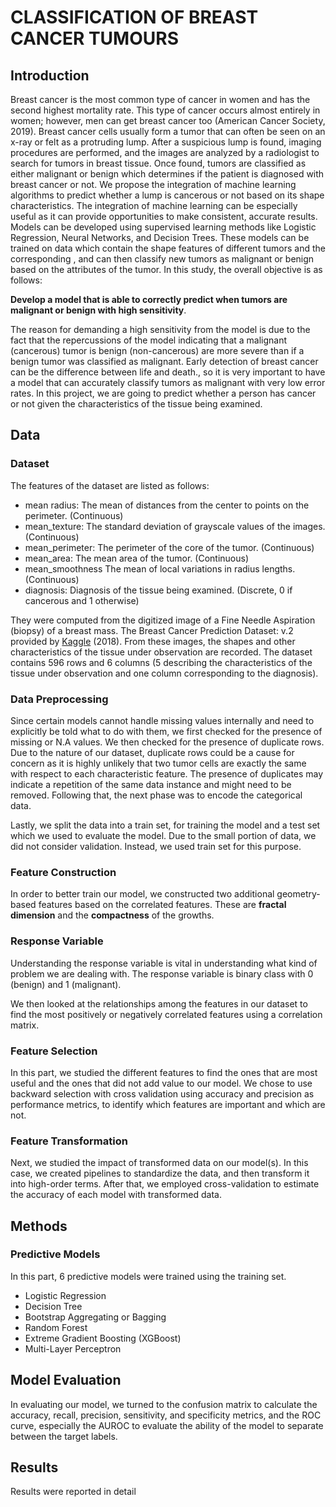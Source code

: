 # CLASSIFICATION OF BREAST CANCER TUMOURS


## Introduction
Breast cancer is the most common type of cancer in women and has the second highest mortality rate. This type of cancer occurs almost entirely in women; however, men can get breast cancer too (American Cancer Society, 2019). Breast cancer cells usually form a tumor that can often be seen on an x-ray or felt as a protruding lump. After a suspicious lump is found, imaging procedures are performed, and the images are analyzed by a radiologist to search for tumors in breast tissue. Once found, tumors are classified as either malignant or benign which determines if the patient is diagnosed with breast cancer or not. We propose the integration of machine learning algorithms to predict whether a lump is cancerous or not based on its shape characteristics. The integration of machine learning can be especially useful as it can provide opportunities to make consistent, accurate results. Models can be developed using supervised learning methods like Logistic Regression, Neural Networks, and Decision Trees. These models can be trained on data which contain the shape features of different tumors and the corresponding , and can then classify new tumors as malignant or benign based on the attributes of the tumor. In this study, the overall objective is as follows:

**Develop a model that is able to correctly predict when tumors are malignant or benign with high sensitivity**.

The reason for demanding a high sensitivity from the model is due to the fact that the repercussions of the model indicating that a malignant (cancerous) tumor is benign (non-cancerous) are more severe than if a benign tumor was classified as malignant. Early detection of breast cancer can be the difference between life and death., so it is very important to have a model that can accurately classify tumors as malignant with very low error rates. In this project, we are going to predict whether a person has cancer or not given the characteristics of the tissue being examined.

## Data
### Dataset
The features of the dataset are listed as follows:

- mean radius: The mean of distances from the center to points on the perimeter. (Continuous)
- mean_texture: The standard deviation of grayscale values of the images. (Continuous)
- mean_perimeter: The perimeter of the core of the tumor. (Continuous)
- mean_area: The mean area of the tumor. (Continuous)
- mean_smoothness The mean of local variations in radius lengths. (Continuous)
- diagnosis: Diagnosis of the tissue being examined. (Discrete, 0 if cancerous and 1 otherwise)

They were computed from the digitized image of a Fine Needle Aspiration (biopsy) of a breast mass. The Breast Cancer Prediction Dataset: v.2 provided by [Kaggle](https://www.kaggle.com/merishnasuwal/breast-cancer-prediction-dataset) (2018). From these images, the shapes and other characteristics of the tissue under observation are recorded. The dataset contains 596 rows and 6 columns (5 describing the characteristics of the tissue under observation and one column corresponding to the diagnosis).

### Data Preprocessing
Since certain models cannot handle missing values internally and need to explicitly be told what to do with them, we first checked for the presence of missing or N.A values. We then checked for the presence of duplicate rows. Due to the nature of our dataset, duplicate rows could be a cause for concern as it is highly unlikely that two tumor cells are exactly the same with respect to each characteristic feature. The presence of duplicates may indicate a repetition of the same data instance and might need to be removed. Following that, the next phase was to encode the categorical data.

Lastly, we split the data into a train set, for training the model and a test set which we used to evaluate the model. Due to the small portion of data, we did not consider validation. Instead, we used train set for this purpose.

### Feature Construction
In order to better train our model, we constructed two additional geometry-based features based on the correlated features. These are **fractal dimension** and the **compactness** of the growths.

### Response Variable
Understanding the response variable is vital in understanding what kind of problem we are dealing with. The response variable is binary class with 0 (benign) and 1 (malignant).

We then looked at the relationships among the features in our dataset to find the most positively or negatively correlated features using a correlation matrix.

### Feature Selection
In this part, we studied the different features to find the ones that are most useful and the ones that did not add value to our model. We chose to use backward selection with cross validation using accuracy and precision as performance metrics, to identify which features are important and which are not.

### Feature Transformation
Next, we studied the impact of transformed data on our model(s). In this case, we created pipelines to standardize the data, and then transform it into high-order terms. After that, we employed cross-validation to estimate the accuracy of each model with transformed data.

## Methods
### Predictive Models
In this part, 6 predictive models were trained using the training set.

- Logistic Regression
- Decision Tree
- Bootstrap Aggregating or Bagging
- Random Forest
- Extreme Gradient Boosting (XGBoost)
- Multi-Layer Perceptron

## Model Evaluation
In evaluating our model, we turned to the confusion matrix to calculate the accuracy, recall, precision, sensitivity, and specificity metrics, and the ROC curve, especially the AUROC to evaluate the ability of the model to separate between the target labels.

## Results
Results were reported in detail
